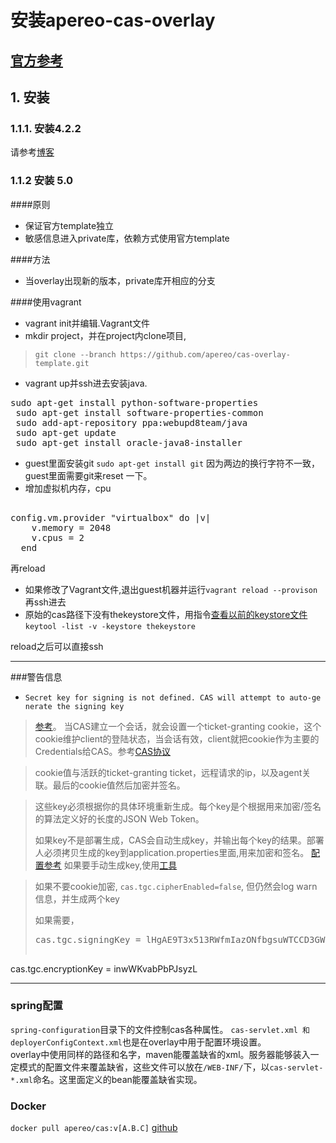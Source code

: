 # 安装apereo-cas-overlay
[官方参考](https://apereo.github.io/cas/development/installation/Maven-Overlay-Installation.html)
---
## 1. 安装
### 1.1.1. 安装4.2.2
请参考[博客](http://www.pengzz.cn/2016/06/apereo-cas-branch-422_23.html)

### 1.1.2 安装 5.0
####原则
+ 保证官方template独立
+ 敏感信息进入private库，依赖方式使用官方template

####方法
+ 当overlay出现新的版本，private库开相应的分支

####使用vagrant
+ vagrant init并编辑.Vagrant文件
+ mkdir project，并在project内clone项目,  
>  `git clone --branch https://github.com/apereo/cas-overlay-template.git`

+ vagrant up并ssh进去安装java.

<pre>sudo apt-get install python-software-properties
 sudo apt-get install software-properties-common
 sudo add-apt-repository ppa:webupd8team/java
 sudo apt-get update
 sudo apt-get install oracle-java8-installer
</pre>

+ guest里面安装git `sudo apt-get install git` 因为两边的换行字符不一致，guest里面需要git来reset 一下。
+ 增加虚拟机内存，cpu
<pre>  
config.vm.provider "virtualbox" do |v|
    v.memory = 2048
    v.cpus = 2
  end
</pre>
再reload

+ 如果修改了Vagrant文件,退出guest机器并运行`vagrant reload --provison` 再ssh进去
+ 原始的cas路径下没有thekeystore文件，用指令[查看以前的keystore文件](https://www.sslshopper.com/article-most-common-java-keytool-keystore-commands.html) `keytool -list -v -keystore thekeystore`

reload之后可以直接ssh


--------
###警告信息
+ `Secret key for signing is not defined. CAS will attempt to auto-ge nerate the signing key`
> [参考](https://apereo.github.io/cas/development/installation/Configuring-SSO-Session-Cookie.html)。 当CAS建立一个会话，就会设置一个ticket-granting cookie，这个cookie维护client的登陆状态，当会话有效，client就把cookie作为主要的Credentials给CAS。参考[CAS协议](https://apereo.github.io/cas/development/protocol/CAS-Protocol.html)

> cookie值与活跃的ticket-granting ticket，远程请求的ip，以及agent关联。最后的cookie值然后加密并签名。

> 这些key必须根据你的具体环境重新生成。每个key是个根据用来加密/签名的算法定义好的长度的JSON Web Token。
> 
> 如果key不是部署生成，CAS会自动生成key，并输出每个key的结果。部署人必须拷贝生成的key到application.properties里面,用来加密和签名。
[配置参考](https://apereo.github.io/cas/development/installation/Configuration-Properties.html)
如果要手动生成key,使用[工具](https://github.com/mitreid-connect/json-web-key-generator)

> 如果不要cookie加密, `cas.tgc.cipherEnabled=false`, 但仍然会log warn信息，并生成两个key
> 
> 如果需要，
> <pre>cas.tgc.signingKey = lHgAE9T3x513RWfmIazONfbgsuWTCCD3GWc7uQ2hjGQD L9zwr_DXp_7Q4Bm5--nbcAi--ZRUstk0k45zSQUKIw
cas.tgc.encryptionKey = inwWKvabPbPJsyzL
</pre>




---
### spring配置
`spring-configuration`目录下的文件控制cas各种属性。
`cas-servlet.xml 和 deployerConfigContext.xml`也是在overlay中用于配置环境设置。<br>overlay中使用同样的路径和名字，maven能覆盖缺省的xml。服务器能够装入一定模式的配置文件来覆盖缺省，这些文件可以放在`/WEB-INF/`下，以`cas-servlet-*.xml`命名。这里面定义的bean能覆盖缺省实现。

### Docker 
`docker pull apereo/cas:v[A.B.C]`
[github](https://github.com/apereo/cas/tree/dockerized-caswebapp)